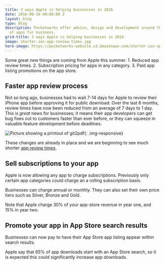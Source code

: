 ```yaml
---
title: 3 ways Apple is helping businesses in 2016
date: 2016-06-10 00:00:00 Z
layout: blog
type: Blog
description: Pocketworks offer advice, design and development around the implementation
  of apps for business.
grid-title: 3 ways Apple is helping businesses in 2016
image: shorter-ios-app-review-times.jpg
hero-image: https://pocketworks-website.s3.amazonaws.com/shorter-ios-app-review-times.jpg
---
```


Some great new things are coming from Apple this summer. 1. Reduced app review times.  2. Subscription pricing for apps in any category. 3. Paid app listing promotions on the app store.

<!-- more -->

## Faster app review process

Not so long ago, businesses had to wait 7-14 days for Apple to review their iPhone app before approving it for public download. Over the last 6 months, review times have now been reduced from an average of 7 days to 1 day. This is *_great_* news for businesses; it means their app developers can get bug fixes out to customers faster than ever before, or they can squeeze in valuable feature development before deadlines.

![Picture showing a printout of git2pdf](https://pocketworks-website.s3.amazonaws.com/shorter-ios-app-review-times.jpg){: .img-responsive}

These changes are already in place and we are beginning to see much shorter [app review times](http://appreviewtimes.com/ios/annual-trend-graph).

## Sell subscriptions to your app

Apple is now allowing any app to charge subscriptions. Previously only certain app categories could charge an a rolling subscription basis.

Businesses can charge annual or monthly. They can also set their own price tiers such as Silver, Bronze and Gold.

Note that Apple charge 30% of your app-store revenue in year one, and 15% in year two.

## Promote your app in App Store search results

Businesses can now pay to have their App Store app listing appear within search results.

Apple say that 65% of app downloads start with an App Store search, so it is expected this could significantly increase app downloads.
